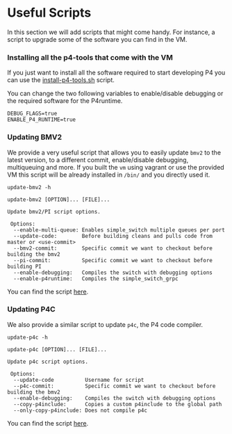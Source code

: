 # Useful Scripts

In this section we will add scripts that might come handy. For instance, a script to upgrade some of the
software you can find in the VM.


### Installing all the p4-tools that come with the VM

If you just want to install all the software required to start developing
P4 you can use the [install-p4-tools.sh](../vm/bin/install-p4-tools.sh) script.

You can change the two following variables to enable/disable debugging or the
required software for the P4runtime.

```
DEBUG_FLAGS=true
ENABLE_P4_RUNTIME=true
```

### Updating BMV2

We provide a very useful script that allows you to easily update `bmv2` to the latest version,
to a different commit, enable/disable debugging, multiqueuing and more. If you built the `vm`
using vagrant or use the provided VM this script will be already installed in `/bin/` and you
directly used it.

```
update-bmv2 -h

update-bmv2 [OPTION]... [FILE]...

Update bmv2/PI script options.

 Options:
  --enable-multi-queue: Enables simple_switch multiple queues per port
  --update-code:        Before building cleans and pulls code from master or <use-commit>
  --bmv2-commit:        Specific commit we want to checkout before building the bmv2
  --pi-commit:          Specific commit we want to checkout before building PI
  --enable-debugging:   Compiles the switch with debugging options
  --enable-p4runtime:   Compiles the simple_switch_grpc
  ```


You can find the script [here](../vm/bin/update-bmv2.sh).

### Updating P4C

We also provide a similar script to update `p4c`, the P4 code compiler.

```
update-p4c -h

update-p4c [OPTION]... [FILE]...

Update p4c script options.

 Options:
  --update-code          Username for script
  --p4c-commit:          Specific commit we want to checkout before building the bmv2
  --enable-debugging:    Compiles the switch with debugging options
  --copy-p4include:      Copies a custom p4include to the global path
  --only-copy-p4include: Does not compile p4c
```

You can find the script [here](../vm/bin/update-p4c.sh).
